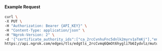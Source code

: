 <!-- Code generated for API Clients. DO NOT EDIT. -->

#### Example Request

```bash
curl \
-X PUT \
-H "Authorization: Bearer {API_KEY}" \
-H "Content-Type: application/json" \
-H "Ngrok-Version: 2" \
-d '{"certificate_authority_ids":["ca_2rcCvnhuFnc5dnlk2myrv1aTmKj"],"enabled":true}' \
https://api.ngrok.com/edges/tls/edgtls_2rcCvmq6QmOt6hygli7b6Iydvlz/mutual_tls
```
